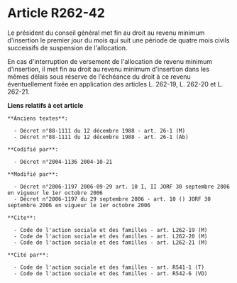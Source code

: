 # Article R262-42

Le président du conseil général met fin au droit au revenu minimum d'insertion le premier jour du mois qui suit une période
de quatre mois civils successifs de suspension de l'allocation.

En cas d'interruption de versement de l'allocation de revenu minimum d'insertion, il met fin au droit au revenu minimum
d'insertion dans les mêmes délais sous réserve de l'échéance du droit à ce revenu éventuellement fixée en application des
articles L. 262-19, L. 262-20 et L. 262-21.

**Liens relatifs à cet article**

	**Anciens textes**:

	  - Décret n°88-1111 du 12 décembre 1988 - art. 26-1 (M)
	  - Décret n°88-1111 du 12 décembre 1988 - art. 26-1 (Ab)

	**Codifié par**:

	  - Décret n°2004-1136 2004-10-21

	**Modifié par**:

	  - Décret n°2006-1197 2006-09-29 art. 10 I, II JORF 30 septembre 2006 en vigueur le 1er octobre 2006
	  - Décret n°2006-1197 du 29 septembre 2006 - art. 10 () JORF 30 septembre 2006 en vigueur le 1er octobre 2006

	**Cite**:

	  - Code de l'action sociale et des familles - art. L262-19 (M)
	  - Code de l'action sociale et des familles - art. L262-20 (M)
	  - Code de l'action sociale et des familles - art. L262-21 (M)

	**Cité par**:

	  - Code de l'action sociale et des familles - art. R541-1 (T)
	  - Code de l'action sociale et des familles - art. R542-6 (VD)

